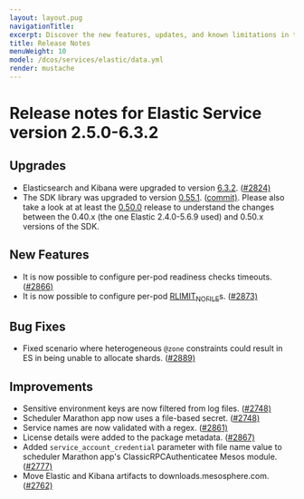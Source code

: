 ```yaml
---
layout: layout.pug
navigationTitle:
excerpt: Discover the new features, updates, and known limitations in this release of the Elastic Service
title: Release Notes
menuWeight: 10
model: /dcos/services/elastic/data.yml
render: mustache
---
```


# Release notes for Elastic Service version 2.5.0-6.3.2

## Upgrades

- Elasticsearch and Kibana were upgraded to version [6.3.2](https://www.elastic.co/guide/en/elasticsearch/reference/6.3/release-notes-6.3.2.html). ([#2824)](https://github.com/mesosphere/dcos-commons/commit/c0f10eb0c8a5662df659d03d0657cc314b0ec822)
- The SDK library was upgraded to version [0.55.1](https://github.com/mesosphere/dcos-commons/releases/tag/0.55.1). ([commit)](https://github.com/mesosphere/dcos-commons/commit/230032df7e44b4018036493cc240d39a515205bc). Please also take a look at at least the [0.50.0](https://github.com/mesosphere/dcos-commons/releases/tag/0.50.0) release to understand the changes between the 0.40.x (the one Elastic 2.4.0-5.6.9 used) and 0.50.x versions of the SDK.

## New Features

- It is now possible to configure per-pod readiness checks timeouts. ([#2866)](https://github.com/mesosphere/dcos-commons/commit/41793a8becba9c7585aaeedc404887727fc612af)
- It is now possible to configure per-pod [RLIMIT<sub>NOFILE</sub>](http://man7.org/linux/man-pages/man2/getrlimit.2.html)s. ([#2873)](https://github.com/mesosphere/dcos-commons/commit/a8a900d538f6e4815c3b7c130f871b9029c86ad2)

## Bug Fixes

- Fixed scenario where heterogeneous `@zone` constraints could result in ES in being unable to allocate shards. ([#2889)](https://github.com/mesosphere/dcos-commons/commit/db6cbf0b3e44d52bac5e797573337bd0157caf9c)

## Improvements

- Sensitive environment keys are now filtered from log files. ([#2748)](https://github.com/mesosphere/dcos-commons/commit/00a0bf8deb30b65461625678931a9ed3f3f1cbec)
- Scheduler Marathon app now uses a file-based secret. ([#2748)](https://github.com/mesosphere/dcos-commons/commit/00a0bf8deb30b65461625678931a9ed3f3f1cbec)
- Service names are now validated with a regex. ([#2861)](https://github.com/mesosphere/dcos-commons/commit/825eac6f53e80eecad876ec7f446546ef0023014)
- License details were added to the package metadata. ([#2867)](https://github.com/mesosphere/dcos-commons/commit/b3d39263544892c0c5debee08fcf39ff9d874760)
- Added `service_account_credential` parameter with file name value to scheduler Marathon app's ClassicRPCAuthenticatee Mesos module. ([#2777)](https://github.com/mesosphere/dcos-commons/commit/11fa91b42941cbad2fe6015436664744476fab04)
- Move Elastic and Kibana artifacts to downloads.mesosphere.com. ([#2762)](https://github.com/mesosphere/dcos-commons/commit/54c13d866b6348caa495f40738edb8efb41fef6d)

<!-- # Release notes for Elastic Service version 2.4.0-5.6.9

## New Features

- Elasticsearch and Kibana were upgraded to version [5.6.9](https://www.elastic.co/guide/en/elasticsearch/reference/5.6/release-notes-5.6.9.html). ([#2536](https://github.com/mesosphere/dcos-commons/pull/2536))

## Improvements

- The SDK tests now validate missing values for `svc.yml` Mustache variables. ([#2527](https://github.com/mesosphere/dcos-commons/pull/2527))
 -->
<!-- # Version 2.3.1-5.6.5

## New Features

- All frameworks (Cassandra included) now isolate their `/tmp` task directories by making them Mesos [`SANDBOX_PATH` volume sources](https://github.com/apache/mesos/blob/master/docs/container-volume.md#sandbox_path-volume-source). ([#2467](https://github.com/mesosphere/dcos-commons/pull/2467) and [#2486](https://github.com/mesosphere/dcos-commons/pull/2486))

# Version 2.3.0-5.6.5

## New features

- Support for deploying the service in a remote region.

# Version 2.2.0-5.6.5

## New features

- Support for the automated provisioning of TLS artifacts to secure Elastic communication (requires X-Pack)
- Support for `Zone` placement constraints in DC/OS 1.11
- Ability to pause a service pod for debugging and recovery purposes

## Updates

- Major improvements to the stability and performance of service orchestration
- JRE upgraded to 1.8u162
- The service now uses the Mesos V1 API. The service can be set back to the V0 API using the service property `service.mesos_api_version`.

# Version 2.1.1-5.6.5

## Improvements

- Elastic updated to version 5.6.5
- Kibana updated to version 5.6.5

# Version 2.1.0-5.6.2

## New Features

* Custom configuration can now be passed to Elastic plugins. See [the documentation](/dcos/services/elastic/2.1.1-5.6.5/custom-elasticsearch-yaml/).

## Bug Fixes

* Uninstall now handles failed tasks correctly

# Version 2.0.0-5.5.1

## Improvements

- Default to 0 ingest nodes
- Automatic management of gateway settings
- Upgrade to [dcos-commons 0.30.0](https://github.com/mesosphere/dcos-commons/releases/tag/0.30.0)

## Bug Fixes

- Numerous fixes and enhancements to service reliability

# Version 1.0.15-5.5.1-beta

## Improvements

- Upgrade to [dcos-commons 0.20.1](https://github.com/mesosphere/dcos-commons/releases/tag/0.20.1)
- Upgrade to Elastic 5.5.1

# Version 1.0.14-5.4.1-beta

## New Features

- Installation in folders is supported
- Use of a CNI network is supported

## Improvements

- Upgrade to [dcos-commons 0.20.0](https://github.com/mesosphere/dcos-commons/releases/tag/0.20.0)
- Upgrade to Elastic 5.5.0
- Default user is now `nobody`
- Allow configuration of scheduler log level
- Kibana's cpu and memory are now configurable

## Bug Fixes

- Stop downloading Statsd zip file twice

# Version 1.0.13-5.4.1-beta

## New Features

- Enabled Elastic framework to work in offline/airgapped cluster (#1091)

## Upgrades

- Upgraded to Elasticsearch and Kibana 5.4.1
- Upgraded to dcos-commons-0.18.0

# Version 1.0.11-5.4.0-beta

## Breaking Changes

- Kibana has been removed from the Elastic package, along with the proxylite helper service. Please see the '[Connecting Clients](/dcos/services/elastic/2.1.1-5.6.5/connecting-clients/)' section for instructions on how to provision and connect Kibana on DC/OS.

## Improvements/Features

- Added an option to toggle installation of commercial X-Pack plugin (disabled by default)
- Increased ingest node default RAM to 2GB
- Added a configurable health check user/password to use as Elastic credentials during readiness/health checks

## Upgrades

- Upgraded to Elastic 5.4.0
- Upgraded to Support Diagnostics Version 5.12
- Upgraded to dcos-commons-0.16.0
 -->
